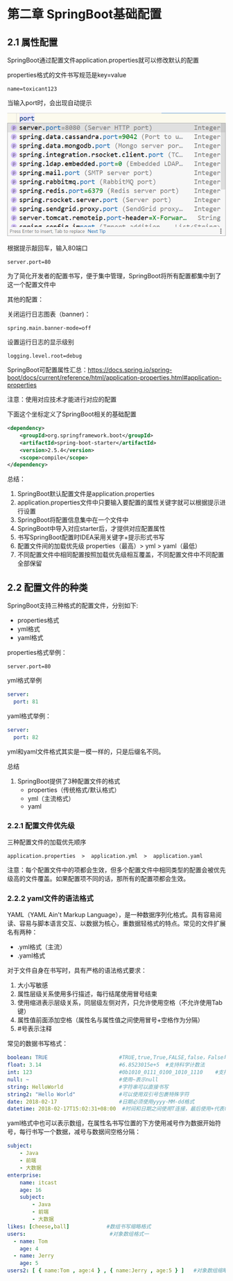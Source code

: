 # 第二章 SpringBoot基础配置

## 2.1 属性配置

SpringBoot通过配置文件application.properties就可以修改默认的配置

properties格式的文件书写规范是key=value

```properties
name=toxicant123
```

当输入port时，会出现自动提示

![img.png](img.png)

根据提示敲回车，输入80端口

```properties
server.port=80
```

为了简化开发者的配置书写，便于集中管理，SpringBoot将所有配置都集中到了这一个配置文件中

其他的配置：

关闭运行日志图表（banner)：

```properties
spring.main.banner-mode=off
```

设置运行日志的显示级别

```properties
logging.level.root=debug
```

SpringBoot可配置属性汇总：https://docs.spring.io/spring-boot/docs/current/reference/html/application-properties.html#application-properties

注意：使用对应技术才能进行对应的配置

下面这个坐标定义了SpringBoot相关的基础配置

```xml
<dependency>
    <groupId>org.springframework.boot</groupId>
    <artifactId>spring-boot-starter</artifactId>
    <version>2.5.4</version>
    <scope>compile</scope>
</dependency>
```

总结：

1. SpringBoot默认配置文件是application.properties
2. application.properties文件中只要输入要配置的属性关键字就可以根据提示进行设置
3. SpringBoot将配置信息集中在一个文件中
4. SpringBoot中导入对应starter后，才提供对应配置属性
5. 书写SpringBoot配置时IDEA采用关键字+提示形式书写
6. 配置文件间的加载优先级	properties（最高）>  yml  >  yaml（最低）
7. 不同配置文件中相同配置按照加载优先级相互覆盖，不同配置文件中不同配置全部保留


## 2.2 配置文件的种类

SpringBoot支持三种格式的配置文件，分别如下:

- properties格式
- yml格式
- yaml格式

properties格式举例：

```properties
server.port=80
```

yml格式举例

```yaml
server:
  port: 81
```

yaml格式举例：

```yaml
server:
  port: 82
```

yml和yaml文件格式其实是一模一样的，只是后缀名不同。

总结

1. SpringBoot提供了3种配置文件的格式
    - properties（传统格式/默认格式）
    - yml（主流格式）
    - yaml

### 2.2.1 配置文件优先级

三种配置文件的加载优先顺序

```text
application.properties  >  application.yml  >  application.yaml
```

注意：每个配置文件中的项都会生效，但多个配置文件中相同类型的配置会被优先级高的文件覆盖。如果配置项不同的话，那所有的配置项都会生效。

### 2.2.2 yaml文件的语法格式

YAML（YAML Ain't Markup Language），是一种数据序列化格式。具有容易阅读、容易与脚本语言交互、以数据为核心，重数据轻格式的特点。常见的文件扩展名有两种：

- .yml格式（主流）
- .yaml格式

对于文件自身在书写时，具有严格的语法格式要求：

1. 大小写敏感
2. 属性层级关系使用多行描述，每行结尾使用冒号结束
3. 使用缩进表示层级关系，同层级左侧对齐，只允许使用空格（不允许使用Tab键）
4. 属性值前面添加空格（属性名与属性值之间使用冒号+空格作为分隔）
5. #号表示注释

常见的数据书写格式：

```YAML
boolean: TRUE  						#TRUE,true,True,FALSE,false，False均可
float: 3.14    						#6.8523015e+5  #支持科学计数法
int: 123       						#0b1010_0111_0100_1010_1110    #支持二进制、八进制、十六进制
null: ~        						#使用~表示null
string: HelloWorld      			#字符串可以直接书写
string2: "Hello World"  			#可以使用双引号包裹特殊字符
date: 2018-02-17        			#日期必须使用yyyy-MM-dd格式
datetime: 2018-02-17T15:02:31+08:00  #时间和日期之间使用T连接，最后使用+代表时区
```

yaml格式中也可以表示数组，在属性名书写位置的下方使用减号作为数据开始符号，每行书写一个数据，减号与数据间空格分隔：

```YAML
subject:
	- Java
	- 前端
	- 大数据
enterprise:
	name: itcast
    age: 16
    subject:
    	- Java
        - 前端
        - 大数据
likes: [cheese,ball]			#数组书写缩略格式
users:							 #对象数组格式一
  - name: Tom
   	age: 4
  - name: Jerry
    age: 5		    
users2: [ { name:Tom , age:4 } , { name:Jerry , age:5 } ]	#对象数组缩略格式
```